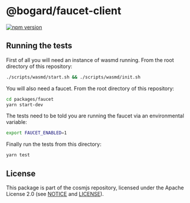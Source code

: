 # @bogard/faucet-client

[![npm version](https://img.shields.io/npm/v/@bogard/faucet-client.svg)](https://www.npmjs.com/package/@bogard/faucet-client)

## Running the tests

First of all you will need an instance of wasmd running. From the root directory
of this repository:

```sh
./scripts/wasmd/start.sh && ./scripts/wasmd/init.sh
```

You will also need a faucet. From the root directory of this repository:

```sh
cd packages/faucet
yarn start-dev
```

The tests need to be told you are running the faucet via an environmental
variable:

```sh
export FAUCET_ENABLED=1
```

Finally run the tests from this directory:

```sh
yarn test
```

## License

This package is part of the cosmjs repository, licensed under the Apache License
2.0 (see [NOTICE](https://github.com/cosmos/cosmjs/blob/main/NOTICE) and
[LICENSE](https://github.com/cosmos/cosmjs/blob/main/LICENSE)).
